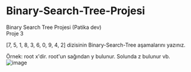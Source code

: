 # Binary-Search-Tree-Projesi
Binary Search Tree Projesi (Patika dev)<br />
Proje 3<br />

[7, 5, 1, 8, 3, 6, 0, 9, 4, 2] dizisinin Binary-Search-Tree aşamalarını yazınız.<br />

Örnek: root x'dir. root'un sağından y bulunur. Solunda z bulunur vb.<br />
           ![image](https://user-images.githubusercontent.com/80621528/167700215-f32024a3-07fa-41f4-8945-e5ec9d3bc208.png)
